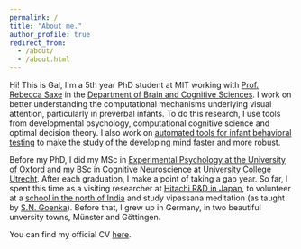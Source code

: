 ```yaml
---
permalink: /
title: "About me."
author_profile: true
redirect_from: 
  - /about/
  - /about.html
---
```


Hi! This is Gal, I'm a 5th year PhD student at MIT working with [Prof. Rebecca Saxe](https://saxelab.mit.edu/) in the [Department of Brain and Cognitive Sciences](https://bcs.mit.edu/). I work on better understanding the computational mechanisms underlying visual attention, particularly in preverbal infants. To do this research, I use tools from developmental psychology, computational cognitive science and optimal decision theory. I also work on [automated tools for infant behavioral testing](https://osf.io/preprints/psyarxiv/k65yx) to make the study of the developing mind faster and more robust.

Before my PhD, I did my MSc in [Experimental Psychology at the University of Oxford](https://www.psy.ox.ac.uk/) and my BSc in Cognitive Neuroscience at [University College Utrecht](https://www.uu.nl/en/organisation/university-college-utrecht/about-ucu). After each graduation, I make a point of taking a gap year. So far, I spent this time as a visiting researcher at [Hitachi R&D in Japan](https://www.hitachi.com/rd/about/location/cer/index.html), to volunteer at a [school in the north of India](https://lamdonjamyangschool.org/) and study vipassana meditation (as taught by [S.N. Goenka](https://www.dhamma.org/en-US/index)). Before that, I grew up in Germany, in two beautiful unversity towns, Münster and Göttingen.

You can find my official CV [here](https://galraz.github.io/files/GalRaz_CV_long.pdf).


